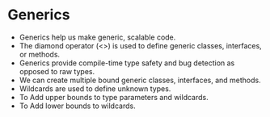# Generics

- Generics help us make generic, scalable code.
- The diamond operator (<>) is used to define generic classes, interfaces, or methods.
- Generics provide compile-time type safety and bug detection as opposed to raw types.
- We can create multiple bound generic classes, interfaces, and methods.
- Wildcards are used to define unknown types.
- To Add upper bounds to type parameters and wildcards.
- To Add lower bounds to wildcards.